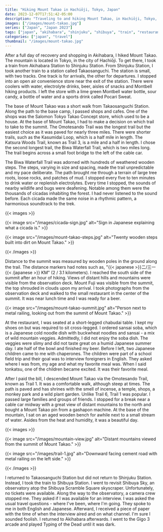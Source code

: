 ```yaml
---
title: "Hiking Mount Takao in Hachiōji, Tokyo, Japan"
date: 2023-12-07T17:51:42-05:00
description: "Traveling to and hiking Mount Takao, in Hachiōji, Tokyo, Japan."
images: ["/images/mount-takao.jpg"]
series: ["Japan", "Japan 2023"]
tags: ["japan", "akihabara", "shinjuku", "shibuya", "train", "restaurant"]
categories: ["japan", "travel"]
thumbnail: "/images/mount-takao.jpg"
---
```


After a full day of recovery and shopping in Akihabara, I hiked Mount Takao. The mountain is located in Tokyo, in the city of Hachiōji. To get there, I took a train from Akihabara Station to Shinjuku Station. From Shinjuku Station, I took another train to a station called Takaosanguchi. The station is small, with two tracks. One track is for arrivals, the other for departures. I stopped into an open air convenience store near the exit of the station. There were coolers with water, electrolyte drinks, beer, aisles of snacks and Montbell hiking products. I left the store with a lime green Montbell water bottle, sour candy, a bottle of water and a sports drink called Pocari Sweat.

The base of Mount Takao was a short walk from Takaosanguchi Station. Along the path to the base camp, I passed shops and cafes. One of the shops was the Salomon Tokyo Takao Concept store, which used to be a house. At the base of Mount Takao, I had to make a decision on which trail to take to the summit. The Omotesando Trail was the longest trail but the easiest choice as it was paved for nearly three miles. There were shorter trails, such as the Kasumidai Loop, which is a half mile in length. The Katsura Woods Trail, known as Trail 3, is a mile and a half in length. I chose the second longest trail, the Biwa Waterfall Trail, which is two miles long. The trail begins across a small foot bridge to the left of the cable car.

The Biwa Waterfall Trail was adorned with hundreds of weathered wooden steps. The steps, varying in size and spacing, made the trail unpredictable and my pace deliberate. The path brought me through a terrain of large tree roots, loose rocks, and patches of mud. I stopped every five to ten minutes to drink water or replenish electrolytes. Every time I stopped, the sounds of nearby wildlife and bugs were deafening. Notable among them were the thousands of cicadas inhabiting the forest. I had never listened to the sound before. Each cicada made the same noise in a rhythmic pattern, a harmonious soundtrack to the trek.

{{< images >}}

{{< image src="/images/cicada-sign.jpg" alt="Sign in Japanese explaining what a cicada is." >}}

{{< image src="/images/mount-takao-steps.jpg" alt="Twenty wooden steps built into dirt on Mount Takao." >}}

{{< /images >}}

Distance to the summit was measured by wooden poles in the ground along the trail. The distance markers had notes such as, "{{< japanese >}}二/三一{{< /japanese >}} KM" (2 / 3.1 kilometers). I reached the south side of the summit after an hour of hiking. Views of distant hills and mountains were visible from the observation deck. Mount Fuji was visible from the summit, the top shrouded in clouds upon my arrival. I took photographs from the observation deck and walked to the small restaurant in the center of the summit. It was near lunch time and I was ready for a beer.

{{< image src="/images/mount-takao-summit.jpg" alt="Person next to metal railing, looking out from the summit of Mount Takao." >}}

At the restaurant, I was seated at a short-legged chabudai table. I kept my shoes on but was required to sit cross-legged. I ordered sansai soba, which is a Japanese cold noodle dish with buckwheat noodles and sansai - a mix of wild mountain veggies. Admittedly, I did not enjoy the soba dish. The veggies were slimy and did not taste great on a humid Japanese summer day. I ate half of the bowl and finished my beer. Before I left, two Japanese children came to me with chaperones. The children were part of a school field trip and their goal was to interview foreigners in English. They asked where I was from, my age and what my favorite meal was. When I said tonkatsu, one of the children became excited. It was their favorite meal.

After I paid the bill, I descended Mount Takao via the Omotesando Trail, known as Trail 1. It was a comfortable walk, although steep at times. The path is paved and has shrines with the smell of incense, a temple, shops, a monkey park and a wild plant garden. Unlike Trail 6, Trail 1 was popular. I passed large families and groups of friends. I stopped for a break near a cable car midway with a great view of distant mountains to the north and bought a Mount Takao pin from a gashapon machine. At the base of the mountain, I sat on an aged wooden bench for awhile next to a small stream of water. Asides from the heat and humidity, it was a beautiful day.

{{< images >}}

{{< image src="/images/mountain-view.jpg" alt="Distant mountains viewed from the summit of Mount Takao." >}}

{{< image src="/images/trail-1.jpg" alt="Downward facing cement road with metal railing on the left side." >}}

{{< /images >}}

I returned to Takaosanguchi Station but did not return to Shinjuku Station. Instead, I took the train to Shibuya Station. I went to revisit Shibuya Sky, an observatory atop the Shibuya Scramble Square skyscraper. Unfortunately, no tickets were available. Along the way to the observatory, a camera crew stopped me. They asked if I was available for an interview. I was asked the usual travel questions - where I've been, where I'm going. They spoke to me in both English and Japanese. Afterward, I received a piece of paper with the time of when the interview aired and on what channel. I'm sure I sounded foolish. I returned to Akihabara afterwards. I went to the Gigo 3 arcade and played Typing of the Dead until it was dark.

